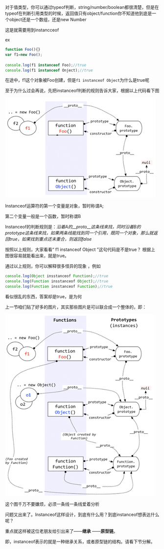 对于值类型，你可以通过typeof判断，string/number/boolean都很清楚，但是在typeof在判断引用类型的时候，返回值只有object/function你不知道他到底是一个object还是一个数组，还是new Number

这是就需要用到instancceof

ex

```JavaScript
function Foo(){}
var f1=new Foo();

console.log(f1 instanceof Foo);//true
console.log(f1 instanceof Onject);//true
```
在途中，f1这个对象被Foo创建，但是`f1 instanceof Object`为什么是true呢

至于为什么过会再说，先把instanceof判断的规则告诉大家，根据以上代码看下图

![](img/5-1.png)

Instanceof运算符的第一个变量是对象，暂时称谓A;

第二个变量一般是一个函数，暂时称谓B

Instanceof的判断规则是：*沿着A的__proto__这条线来找，同时沿着B的prototype这条线来找，如果两条线能找到同一个引用，既同一个对象，那么就返回true，如果找到重点还未重合，则返回false*

按照以上规则，大家看看“ f1 instanceof Object ”这句代码是不是true？ 根据上图很容易就能看出来，就是true。

通过以上规则，你可以解释很多怪异的现象 ，例如

```JavaScript
console.log(Object insstanceof Function);//true
console.log(Function insstanceof Object);//true
console.log(Function insstanceof Function);//true
```

看似很乱的东西，答案却是true，是为何

上一节咱们贴了好多的图片，其实那些图片是可以联合成一个整体的，即：

![](img/5-2.png)

这个图千万不要嫌烦，必须一条线一条线爱着分析

问题又出来了。Instanceof这样设计，到底有什么用？到底instanceof想表达什么呢？

重点就这样被这位老朋友给引出来了——**继承** ——**原型链**。

即，instanceof表示的就是一种继承关系，或者原型链的结构。请看下节分解。
